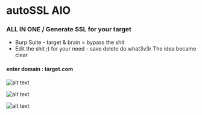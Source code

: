 # autoSSL AIO

### ALL IN ONE / Generate SSL for your target 

   - Burp Suite - target & brain = bypass the shit
   - Edit the shit ;) for your need - save delete do what3v3r The idea became clear 
   
#### enter domain : target.com

![alt text](https://imgur.com/K4GH9c7.png)

![alt text](https://imgur.com/WnsKOHp.png)

![alt text](https://imgur.com/X32H1dl.png)

